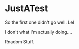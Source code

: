 # JustATest

So the first one didn't go well. Lel

I don't what I'm actually doing....


Rnadom Stuff.